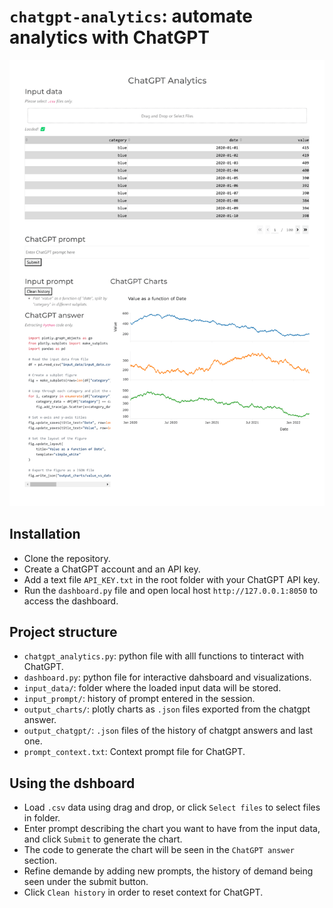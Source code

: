 # `chatgpt-analytics`: automate analytics with ChatGPT 

![Screenshot](image.png "Screenshot")

## Installation
- Clone the repository.
- Create a ChatGPT account and an API key.
- Add a text file `API_KEY.txt` in the root folder with your ChatGPT API key.
- Run the `dashboard.py` file and open local host `http://127.0.0.1:8050` to access the dashboard.

## Project structure
- `chatgpt_analytics.py`: python file with alll functions to tinteract with ChatGPT.
- `dashboard.py`: python file for interactive dahsboard and visualizations.
- `input_data/`: folder where the loaded input data will be stored.
- `input_prompt/`: history of prompt entered in the session.
- `output_charts/`: plotly charts as `.json` files exported from the chatgpt answer.
- `output_chatgpt/`: `.json` files of the history of chatgpt answers and last one.
- `prompt_context.txt`: Context prompt file for ChatGPT.

## Using the dshboard
- Load `.csv` data using drag and drop, or click `Select files` to select files in folder.
- Enter prompt describing the chart you want to have from the input data, and click `Submit` to generate the chart.
- The code to generate the chart will be seen in the `ChatGPT answer` section.
- Refine demande by adding new prompts, the history of demand being seen under the submit button.
- Click `Clean history` in order to reset context for ChatGPT.